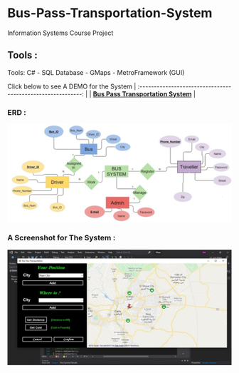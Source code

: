 # Bus-Pass-Transportation-System
Information Systems Course Project

## Tools : 
Tools: C# - SQL Database - GMaps - MetroFramework (GUI)

Click below to see A DEMO for the System 
| :----------------------------------------------------------: |
| **[Bus Pass Transportation System](https://www.youtube.com/watch?v=WyE86eHZao4&t=37s)**  |

### ERD :
![](Pics/erd.jpg) 

### A Screenshot for The System :
![](Pics/screen.jpg) 


